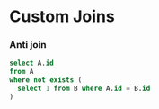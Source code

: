 # Custom Joins

### Anti join
```sql
select A.id
from A
where not exists (
  select 1 from B where A.id = B.id
)
